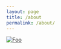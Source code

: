 ```yaml
---
layout: page
title: /about
permalink: /about/
---
```


<a href="http://google.com.au/" rel="some text">![Foo](http://www.google.com.au/images/nav_logo7.png)</a>
